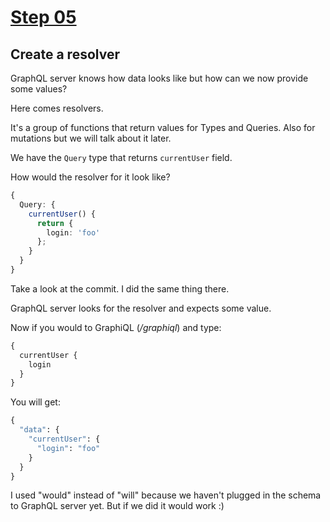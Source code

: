 # [Step 05](https://github.com/kamilkisiela/GitHunt-Lite-API/tree/step05)

## Create a resolver

GraphQL server knows how data looks like but how can we now provide some values?

Here comes resolvers.

It's a group of functions that return values for Types and Queries. Also for mutations but we will talk about it later.

We have the `Query` type that returns `currentUser` field.

How would the resolver for it look like?

```ts
{
  Query: {
    currentUser() {
      return {
        login: 'foo'
      };
    }
  }
}
```

Take a look at the commit. I did the same thing there.

GraphQL server looks for the resolver and expects some value.

Now if you would to GraphiQL (*/graphiql*) and type:

```graphql
{
  currentUser {
    login
  }
}
```

You will get:

```graphql
{
  "data": {
    "currentUser": {
      "login": "foo"
    }
  }
}
```

I used "would" instead of "will" because we haven't plugged in the schema to GraphQL server yet. But if we did it would work :)
